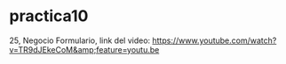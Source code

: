 # practica10
25, Negocio Formulario, link del video: https://www.youtube.com/watch?v=TR9dJEkeCoM&amp;feature=youtu.be
